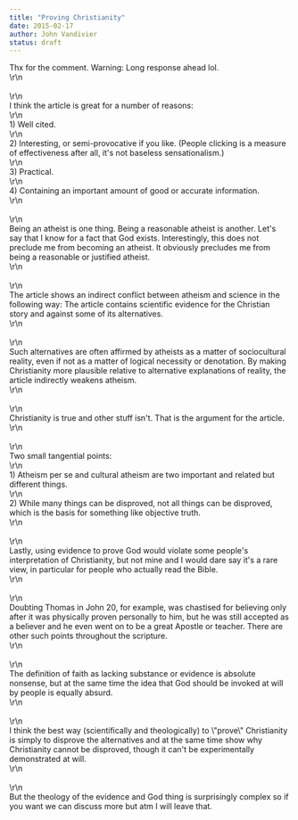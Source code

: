 ```yaml
---
title: "Proving Christianity"
date: 2015-02-17
author: John Vandivier
status: draft
---
```


<div class=\"_209g _2vxa\" data-block=\"true\" data-offset-key=\"b5kds-0-0\" data-reactid=\".1f.1:4.0.$right.0.0.0.0.1.0.0.1.0.$b5kds\"><span data-offset-key=\"b5kds-0-0\" data-reactid=\".1f.1:4.0.$right.0.0.0.0.1.0.0.1.0.$b5kds.0:$b5kds-0-0\"><span data-reactid=\".1f.1:4.0.$right.0.0.0.0.1.0.0.1.0.$b5kds.0:$b5kds-0-0.0\">Thx for the comment. Warning: Long response ahead lol.</span></span></div>\r\n<div class=\"_209g _2vxa\" data-block=\"true\" data-offset-key=\"8urnt-0-0\" data-reactid=\".1f.1:4.0.$right.0.0.0.0.1.0.0.1.0.$8urnt\"><span data-offset-key=\"8urnt-0-0\" data-reactid=\".1f.1:4.0.$right.0.0.0.0.1.0.0.1.0.$8urnt.0:$8urnt-0-0\"> </span></div>\r\n<div class=\"_209g _2vxa\" data-block=\"true\" data-offset-key=\"c4vk2-0-0\" data-reactid=\".1f.1:4.0.$right.0.0.0.0.1.0.0.1.0.$c4vk2\"><span data-offset-key=\"c4vk2-0-0\" data-reactid=\".1f.1:4.0.$right.0.0.0.0.1.0.0.1.0.$c4vk2.0:$c4vk2-0-0\"><span data-reactid=\".1f.1:4.0.$right.0.0.0.0.1.0.0.1.0.$c4vk2.0:$c4vk2-0-0.0\">I think the article is great for a number of reasons:</span></span></div>\r\n<div class=\"_209g _2vxa\" data-block=\"true\" data-offset-key=\"4i2c5-0-0\" data-reactid=\".1f.1:4.0.$right.0.0.0.0.1.0.0.1.0.$4i2c5\"><span data-offset-key=\"4i2c5-0-0\" data-reactid=\".1f.1:4.0.$right.0.0.0.0.1.0.0.1.0.$4i2c5.0:$4i2c5-0-0\"><span data-reactid=\".1f.1:4.0.$right.0.0.0.0.1.0.0.1.0.$4i2c5.0:$4i2c5-0-0.0\">1) Well cited.</span></span></div>\r\n<div class=\"_209g _2vxa\" data-block=\"true\" data-offset-key=\"d713q-0-0\" data-reactid=\".1f.1:4.0.$right.0.0.0.0.1.0.0.1.0.$d713q\"><span data-offset-key=\"d713q-0-0\" data-reactid=\".1f.1:4.0.$right.0.0.0.0.1.0.0.1.0.$d713q.0:$d713q-0-0\"><span data-reactid=\".1f.1:4.0.$right.0.0.0.0.1.0.0.1.0.$d713q.0:$d713q-0-0.0\">2) Interesting, or semi-provocative if you like. (People clicking is a measure of effectiveness after all, it's not baseless sensationalism.)</span></span></div>\r\n<div class=\"_209g _2vxa\" data-block=\"true\" data-offset-key=\"3s2ls-0-0\" data-reactid=\".1f.1:4.0.$right.0.0.0.0.1.0.0.1.0.$3s2ls\"><span data-offset-key=\"3s2ls-0-0\" data-reactid=\".1f.1:4.0.$right.0.0.0.0.1.0.0.1.0.$3s2ls.0:$3s2ls-0-0\"><span data-reactid=\".1f.1:4.0.$right.0.0.0.0.1.0.0.1.0.$3s2ls.0:$3s2ls-0-0.0\">3) Practical.</span></span></div>\r\n<div class=\"_209g _2vxa\" data-block=\"true\" data-offset-key=\"82fve-0-0\" data-reactid=\".1f.1:4.0.$right.0.0.0.0.1.0.0.1.0.$82fve\"><span data-offset-key=\"82fve-0-0\" data-reactid=\".1f.1:4.0.$right.0.0.0.0.1.0.0.1.0.$82fve.0:$82fve-0-0\"><span data-reactid=\".1f.1:4.0.$right.0.0.0.0.1.0.0.1.0.$82fve.0:$82fve-0-0.0\">4) Containing an important amount of good or accurate information.</span></span></div>\r\n<div class=\"_209g _2vxa\" data-block=\"true\" data-offset-key=\"4jkr6-0-0\" data-reactid=\".1f.1:4.0.$right.0.0.0.0.1.0.0.1.0.$4jkr6\"><span data-offset-key=\"4jkr6-0-0\" data-reactid=\".1f.1:4.0.$right.0.0.0.0.1.0.0.1.0.$4jkr6.0:$4jkr6-0-0\"> </span></div>\r\n<div class=\"_209g _2vxa\" data-block=\"true\" data-offset-key=\"685lp-0-0\" data-reactid=\".1f.1:4.0.$right.0.0.0.0.1.0.0.1.0.$685lp\"><span data-offset-key=\"685lp-0-0\" data-reactid=\".1f.1:4.0.$right.0.0.0.0.1.0.0.1.0.$685lp.0:$685lp-0-0\"><span data-reactid=\".1f.1:4.0.$right.0.0.0.0.1.0.0.1.0.$685lp.0:$685lp-0-0.0\">Being an atheist is one thing. Being a reasonable atheist is another. Let's say that I know for a fact that God exists. Interestingly, this does not preclude me from becoming an atheist. It obviously precludes me from being a reasonable or justified atheist.</span></span></div>\r\n<div class=\"_209g _2vxa\" data-block=\"true\" data-offset-key=\"9ofqk-0-0\" data-reactid=\".1f.1:4.0.$right.0.0.0.0.1.0.0.1.0.$9ofqk\"><span data-offset-key=\"9ofqk-0-0\" data-reactid=\".1f.1:4.0.$right.0.0.0.0.1.0.0.1.0.$9ofqk.0:$9ofqk-0-0\"> </span></div>\r\n<div class=\"_209g _2vxa\" data-block=\"true\" data-offset-key=\"16ld1-0-0\" data-reactid=\".1f.1:4.0.$right.0.0.0.0.1.0.0.1.0.$16ld1\"><span data-offset-key=\"16ld1-0-0\" data-reactid=\".1f.1:4.0.$right.0.0.0.0.1.0.0.1.0.$16ld1.0:$16ld1-0-0\"><span data-reactid=\".1f.1:4.0.$right.0.0.0.0.1.0.0.1.0.$16ld1.0:$16ld1-0-0.0\">The article shows an indirect conflict between atheism and science in the following way: The article contains scientific evidence for the Christian story and against some of its alternatives.</span></span></div>\r\n<div class=\"_209g _2vxa\" data-block=\"true\" data-offset-key=\"8dld1-0-0\" data-reactid=\".1f.1:4.0.$right.0.0.0.0.1.0.0.1.0.$8dld1\"><span data-offset-key=\"8dld1-0-0\" data-reactid=\".1f.1:4.0.$right.0.0.0.0.1.0.0.1.0.$8dld1.0:$8dld1-0-0\"> </span></div>\r\n<div class=\"_209g _2vxa\" data-block=\"true\" data-offset-key=\"82ttp-0-0\" data-reactid=\".1f.1:4.0.$right.0.0.0.0.1.0.0.1.0.$82ttp\"><span data-offset-key=\"82ttp-0-0\" data-reactid=\".1f.1:4.0.$right.0.0.0.0.1.0.0.1.0.$82ttp.0:$82ttp-0-0\"><span data-reactid=\".1f.1:4.0.$right.0.0.0.0.1.0.0.1.0.$82ttp.0:$82ttp-0-0.0\">Such alternatives are often affirmed by atheists as a matter of sociocultural reality, even if not as a matter of logical necessity or denotation. By making Christianity more plausible relative to alternative explanations of reality, the article indirectly weakens atheism.</span></span></div>\r\n<div class=\"_209g _2vxa\" data-block=\"true\" data-offset-key=\"bg2fp-0-0\" data-reactid=\".1f.1:4.0.$right.0.0.0.0.1.0.0.1.0.$bg2fp\"><span data-offset-key=\"bg2fp-0-0\" data-reactid=\".1f.1:4.0.$right.0.0.0.0.1.0.0.1.0.$bg2fp.0:$bg2fp-0-0\"> </span></div>\r\n<div class=\"_209g _2vxa\" data-block=\"true\" data-offset-key=\"2be01-0-0\" data-reactid=\".1f.1:4.0.$right.0.0.0.0.1.0.0.1.0.$2be01\"><span data-offset-key=\"2be01-0-0\" data-reactid=\".1f.1:4.0.$right.0.0.0.0.1.0.0.1.0.$2be01.0:$2be01-0-0\"><span data-reactid=\".1f.1:4.0.$right.0.0.0.0.1.0.0.1.0.$2be01.0:$2be01-0-0.0\">Christianity is true and other stuff isn't. That is the argument for the article.</span></span></div>\r\n<div class=\"_209g _2vxa\" data-block=\"true\" data-offset-key=\"d5nj6-0-0\" data-reactid=\".1f.1:4.0.$right.0.0.0.0.1.0.0.1.0.$d5nj6\"><span data-offset-key=\"d5nj6-0-0\" data-reactid=\".1f.1:4.0.$right.0.0.0.0.1.0.0.1.0.$d5nj6.0:$d5nj6-0-0\"> </span></div>\r\n<div class=\"_209g _2vxa\" data-block=\"true\" data-offset-key=\"4o8qe-0-0\" data-reactid=\".1f.1:4.0.$right.0.0.0.0.1.0.0.1.0.$4o8qe\"><span data-offset-key=\"4o8qe-0-0\" data-reactid=\".1f.1:4.0.$right.0.0.0.0.1.0.0.1.0.$4o8qe.0:$4o8qe-0-0\"><span data-reactid=\".1f.1:4.0.$right.0.0.0.0.1.0.0.1.0.$4o8qe.0:$4o8qe-0-0.0\">Two small tangential points:</span></span></div>\r\n<div class=\"_209g _2vxa\" data-block=\"true\" data-offset-key=\"84tnu-0-0\" data-reactid=\".1f.1:4.0.$right.0.0.0.0.1.0.0.1.0.$84tnu\"><span data-offset-key=\"84tnu-0-0\" data-reactid=\".1f.1:4.0.$right.0.0.0.0.1.0.0.1.0.$84tnu.0:$84tnu-0-0\"><span data-reactid=\".1f.1:4.0.$right.0.0.0.0.1.0.0.1.0.$84tnu.0:$84tnu-0-0.0\">1) Atheism per se and cultural atheism are two important and related but different things.</span></span></div>\r\n<div class=\"_209g _2vxa\" data-block=\"true\" data-offset-key=\"6grek-0-0\" data-reactid=\".1f.1:4.0.$right.0.0.0.0.1.0.0.1.0.$6grek\"><span data-offset-key=\"6grek-0-0\" data-reactid=\".1f.1:4.0.$right.0.0.0.0.1.0.0.1.0.$6grek.0:$6grek-0-0\"><span data-reactid=\".1f.1:4.0.$right.0.0.0.0.1.0.0.1.0.$6grek.0:$6grek-0-0.0\">2) While many things can be disproved, not all things can be disproved, which is the basis for something like objective truth.</span></span></div>\r\n<div class=\"_209g _2vxa\" data-block=\"true\" data-offset-key=\"19um5-0-0\" data-reactid=\".1f.1:4.0.$right.0.0.0.0.1.0.0.1.0.$19um5\"><span data-offset-key=\"19um5-0-0\" data-reactid=\".1f.1:4.0.$right.0.0.0.0.1.0.0.1.0.$19um5.0:$19um5-0-0\"> </span></div>\r\n<div class=\"_209g _2vxa\" data-block=\"true\" data-offset-key=\"arh16-0-0\" data-reactid=\".1f.1:4.0.$right.0.0.0.0.1.0.0.1.0.$arh16\"><span data-offset-key=\"arh16-0-0\" data-reactid=\".1f.1:4.0.$right.0.0.0.0.1.0.0.1.0.$arh16.0:$arh16-0-0\"><span data-reactid=\".1f.1:4.0.$right.0.0.0.0.1.0.0.1.0.$arh16.0:$arh16-0-0.0\">Lastly, using evidence to prove God would violate some people's interpretation of Christianity, but not mine and I would dare say it's a rare view, in particular for people who actually read the Bible.</span></span></div>\r\n<div class=\"_209g _2vxa\" data-block=\"true\" data-offset-key=\"f8mdk-0-0\" data-reactid=\".1f.1:4.0.$right.0.0.0.0.1.0.0.1.0.$f8mdk\"><span data-offset-key=\"f8mdk-0-0\" data-reactid=\".1f.1:4.0.$right.0.0.0.0.1.0.0.1.0.$f8mdk.0:$f8mdk-0-0\"> </span></div>\r\n<div class=\"_209g _2vxa\" data-block=\"true\" data-offset-key=\"dn4p5-0-0\" data-reactid=\".1f.1:4.0.$right.0.0.0.0.1.0.0.1.0.$dn4p5\"><span data-offset-key=\"dn4p5-0-0\" data-reactid=\".1f.1:4.0.$right.0.0.0.0.1.0.0.1.0.$dn4p5.0:$dn4p5-0-0\"><span data-reactid=\".1f.1:4.0.$right.0.0.0.0.1.0.0.1.0.$dn4p5.0:$dn4p5-0-0.0\">Doubting Thomas in John 20, for example, was chastised for believing only after it was physically proven personally to him, but he was still accepted as a believer and he even went on to be a great Apostle or teacher. There are other such points throughout the scripture.</span></span></div>\r\n<div class=\"_209g _2vxa\" data-block=\"true\" data-offset-key=\"7cqno-0-0\" data-reactid=\".1f.1:4.0.$right.0.0.0.0.1.0.0.1.0.$7cqno\"><span data-offset-key=\"7cqno-0-0\" data-reactid=\".1f.1:4.0.$right.0.0.0.0.1.0.0.1.0.$7cqno.0:$7cqno-0-0\"> </span></div>\r\n<div class=\"_209g _2vxa\" data-block=\"true\" data-offset-key=\"590ki-0-0\" data-reactid=\".1f.1:4.0.$right.0.0.0.0.1.0.0.1.0.$590ki\"><span data-offset-key=\"590ki-0-0\" data-reactid=\".1f.1:4.0.$right.0.0.0.0.1.0.0.1.0.$590ki.0:$590ki-0-0\"><span data-reactid=\".1f.1:4.0.$right.0.0.0.0.1.0.0.1.0.$590ki.0:$590ki-0-0.0\">The definition of faith as lacking substance or evidence is absolute nonsense, but at the same time the idea that God should be invoked at will by people is equally absurd.</span></span></div>\r\n<div class=\"_209g _2vxa\" data-block=\"true\" data-offset-key=\"6ssoa-0-0\" data-reactid=\".1f.1:4.0.$right.0.0.0.0.1.0.0.1.0.$6ssoa\"><span data-offset-key=\"6ssoa-0-0\" data-reactid=\".1f.1:4.0.$right.0.0.0.0.1.0.0.1.0.$6ssoa.0:$6ssoa-0-0\"> </span></div>\r\n<div class=\"_209g _2vxa\" data-block=\"true\" data-offset-key=\"5c6od-0-0\" data-reactid=\".1f.1:4.0.$right.0.0.0.0.1.0.0.1.0.$5c6od\"><span data-offset-key=\"5c6od-0-0\" data-reactid=\".1f.1:4.0.$right.0.0.0.0.1.0.0.1.0.$5c6od.0:$5c6od-0-0\"><span data-reactid=\".1f.1:4.0.$right.0.0.0.0.1.0.0.1.0.$5c6od.0:$5c6od-0-0.0\">I think the best way (scientifically and theologically) to \"prove\" Christianity is simply to disprove the alternatives and at the same time show why Christianity cannot be disproved, though it can't be experimentally demonstrated at will.</span></span></div>\r\n<div class=\"_209g _2vxa\" data-block=\"true\" data-offset-key=\"9jlc2-0-0\" data-reactid=\".1f.1:4.0.$right.0.0.0.0.1.0.0.1.0.$9jlc2\"><span data-offset-key=\"9jlc2-0-0\" data-reactid=\".1f.1:4.0.$right.0.0.0.0.1.0.0.1.0.$9jlc2.0:$9jlc2-0-0\"> </span></div>\r\n<div class=\"_209g _2vxa\" data-block=\"true\" data-offset-key=\"9uutm-0-0\" data-reactid=\".1f.1:4.0.$right.0.0.0.0.1.0.0.1.0.$9uutm\"><span data-offset-key=\"9uutm-0-0\" data-reactid=\".1f.1:4.0.$right.0.0.0.0.1.0.0.1.0.$9uutm.0:$9uutm-0-0\"><span data-reactid=\".1f.1:4.0.$right.0.0.0.0.1.0.0.1.0.$9uutm.0:$9uutm-0-0.0\">But the theology of the evidence and God thing is surprisingly complex so if you want we can discuss more but atm I will leave that.</span></span></div>